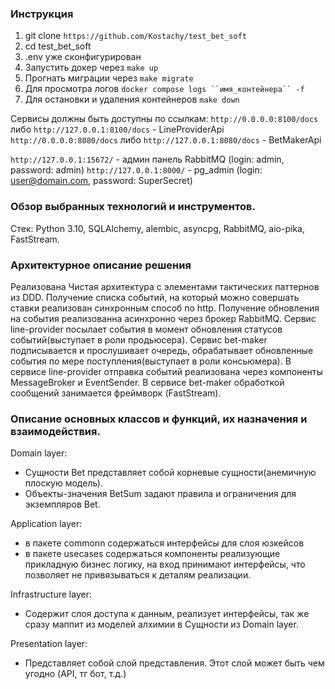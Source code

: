 ### Инструкция

1. git clone `https://github.com/Kostachy/test_bet_soft`
2. cd test_bet_soft
3. .env уже сконфигурирован
4. Запустить докер через `make up`
5. Прогнать миграции через `make migrate`
6. Для просмотра логов `docker compose logs ``имя_контейнера`` -f`
7. Для остановки и удаления контейнеров `make down`

Сервисы должны быть доступны по ссылкам:
`http://0.0.0.0:8100/docs` либо `http://127.0.0.1:8100/docs` - LineProviderApi
`http://0.0.0.0:8080/docs` либо `http://127.0.0.1:8080/docs` - BetMakerApi

`http://127.0.0.1:15672/` - админ панель RabbitMQ (login: admin, password: admin)
`http://127.0.0.1:8000/` - pg_admin (login: user@domain.com, password: SuperSecret)

### Обзор выбранных технологий и инструментов.

Стeк: Python 3.10, SQLAlchemy, alembic, asyncpg, RabbitMQ, aio-pika, FastStream.

### Архитектурное описание решения

Реализована Чистая архитектура с элементами тактических паттернов из DDD.
Получение списка событий, на который можно совершать ставки реализован синхронным способ по http.
Получение обновления на события реализованна асинхронно через брокер RabbitMQ. Сервис line-provider
посылает события в момент обновления статусов событий(выступает в роли продьюсера). Сервис bet-maker подписывается
и прослушивает очередь, обрабатывает обновленные события по мере поступления(выступает в роли консьюмера).
В сервисе line-provider отправка событий реализована через компоненты MessageBroker и EventSender.
В сервисе bet-maker обработкой сообщений занимается фреймворк (FastStream).

### Описание основных классов и функций, их назначения и взаимодействия.

Domain layer:

- Сущности Bet представляет собой корневые сущности(анемичную плоскую модель).
- Объекты-значения BetSum задают правила и ограничения для экземпляров Bet.

Application layer:

- в пакете commonn содержаться интерфейсы для слоя юзкейсов
- в пакете usecases содержаться компоненты реализующие прикладную бизнес логику, на вход принимают интерфейсы,
  что позволяет не привязываться к деталям реализации.

Infrastructure layer:

- Содержит слоя доступа к данным, реализует интерфейсы, так же сразу маппит из моделей алхимии
  в Сущности из Domain layer.

Presentation layer:

- Представляет собой слой представления. Этот слой может быть чем угодно (API, тг бот, т.д.)
